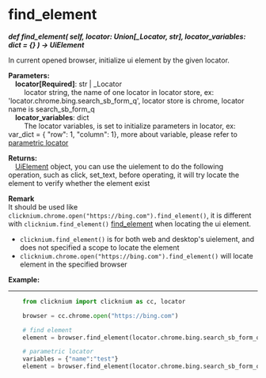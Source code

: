 # find_element
***def find_element(
        self,
        locator: Union[_Locator, str],
        locator_variables: dict = {}
    ) -> UiElement***  

In current opened browser, initialize ui element by the given locator.  

**Parameters:**  
    &emsp;**locator[Required]**: str | _Locator    
        &emsp;&emsp; locator string, the name of one locator in locator store, ex: 'locator.chrome.bing.search_sb_form_q', locator store is chrome, locator name is search_sb_form_q  
    &emsp;**locator_variables**: dict  
        &emsp;&emsp; The locator variables, is set to initialize parameters in locator, ex: var_dict = { "row": 1,  "column": 1}, more about variable, please refer to [parametric locator](./doc/parametric_locator.md)

**Returns:**  
    &emsp;[UiElement](./doc/api/python/uielement/uielement.md) object, you can use the uielement to do the following operation, such as click, set_text, before operating, it will try locate the element to verify whether the element exist

**Remark**  
It should be used like `clicknium.chrome.open("https://bing.com").find_element()`, it is different with `clicknium.find_element()` [find_element](./doc/api/python/find_element.md) when locating the ui element.
- `clicknium.find_element()` is for both web and desktop's uielement, and does not specified a scope to locate the element
- `clicknium.chrome.open("https://bing.com").find_element()` will locate element in the specified browser

**Example:**
***
```python
    from clicknium import clicknium as cc, locator

    browser = cc.chrome.open("https://bing.com")

    # find element
    element = browser.find_element(locator.chrome.bing.search_sb_form_q)

    # parametric locator
    variables = {"name":"test"}
    element = browser.find_element(locator.chrome.bing.search_sb_form_q, variables)
```